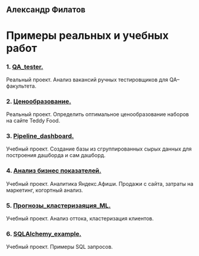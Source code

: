
## Александр Филатов
# Примеры реальных и учебных работ

### 1. [QA_tester.](https://github.com/Alexandr-DA/da_projects/tree/master/1.%20QA_tester)
Реальный проект. Анализ вакансий ручных тестировщиков для QA–факультета.

### 2. [Ценообразование.](https://github.com/Alexandr-DA/da_projects/tree/master/2.%20%D0%A6%D0%B5%D0%BD%D0%BE%D0%BE%D0%B1%D1%80%D0%B0%D0%B7%D0%BE%D0%B2%D0%B0%D0%BD%D0%B8%D0%B5)
Реальный проект. Определить оптимальное ценообразование наборов на сайте Teddy Food.

### 3. [Pipeline_dashboard.](https://github.com/Alexandr-DA/da_projects/tree/master/3.%20pipeline_dashboard)
Учебный проект. Создание базы из сгруппированных сырых данных для построения дашборда и сам дашборд.

### 4. [Анализ бизнес показателей.](https://github.com/Alexandr-DA/da_projects/tree/master/4.%20%D0%90%D0%BD%D0%B0%D0%BB%D0%B8%D0%B7%20%D0%B1%D0%B8%D0%B7%D0%BD%D0%B5%D1%81%20%D0%BF%D0%BE%D0%BA%D0%B0%D0%B7%D0%B0%D1%82%D0%B5%D0%BB%D0%B5%D0%B9)
Учебный проект. Аналитика Яндекс.Афиши. Продажи с сайта, затраты на маркетинг, когортный анализ.

### 5. [Прогнозы_кластеризаяция_ML.](https://github.com/Alexandr-DA/da_projects/tree/master/5.%20%D0%9F%D1%80%D0%BE%D0%B3%D0%BD%D0%BE%D0%B7%D1%8B_%D0%BA%D0%BB%D0%B0%D1%81%D1%82%D0%B5%D1%80%D0%B8%D0%B7%D0%B0%D1%8F%D1%86%D0%B8%D1%8F_ML)

Учебный проект. Анализ оттока, кластеризация клиентов.

### 6. [SQLAlchemy_example.](https://github.com/Alexandr-DA/da_projects/tree/master/6.%20SQLAlchemy_example)

Учебный проект. Примеры SQL запросов.


